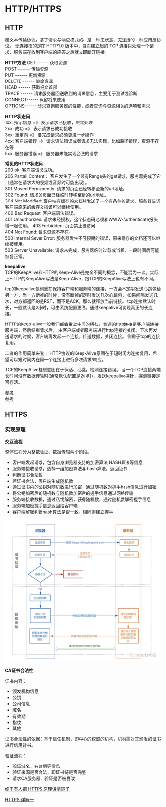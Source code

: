 # HTTP/HTTPS

## HTTP

超文本传输协议，基于请求与响应模式的、是一种无状态、无连接的一种应用层协议。
无连接指的是在 HTTP1.0 版本中，每次建立起的 TCP 连接只处理一个请求，服务端在收到客户端的应答之后就立即断开链接。
   
**HTTP方法**
GET    ------ 获取资源  
POST   ------ 传输资源  
PUT    ------ 更新资源  
DELETE ------ 删除资源  
HEAD   ------ 获取报文首部  
TRACE  ------ 请求服务器回送收到的请求信息，主要用于测试或诊断  
CONNECT------ 保留将来使用  
OPTIONS------ 请求查询服务器的性能，或者查询与资源相关的选项和需求  

**HTTP状态码**  
1xx: 指示信息   =》 表示请求已接收，继续处理  
2xx: 成功       =》 表示请求已成功接收  
3xx: 重定向     =》 要完成请求必须更进一步操作  
4xx: 客户端错误 =》 请求语法错误或者请求无法实现，比如路径错误，资源不存在等  
5xx: 服务器错误 =》 服务器未能实现合法的请求  
   
**常见的HTTP状态码**  
200 ok: 客户端请求成功。  
206 Partail Content： 客户发生了一个带有Range头的get请求，服务器完成了它（通常在请求大的视频或音频时可能出现）。  
301 Moved Permanently: 请求的页面已经转移至新的url地址。  
302 Found: 请求的页面已经临时转移至新的url地址。  
304 Not Modified: 客户端有缓存的文档并发送了一个有条件的请求，服务器告诉客户端原来的缓存文档该可以继续使用。  
400 Bad Request: 客户端语法错误。  
401 Unauthorized: 请求未经授权，这个状态码必须和WWW-Authenticate报头域一起使用。 
403 Forbidden: 页面禁止被访问   
404 Not Found: 请求资源不存在。  
500 Internal Sever Error: 服务器发生不可预期的错误，原来缓存的文档还可以继续被使用。  
503 Server Unavaliable: 请求未完成，服务器临时过载或当机，一段时间后可能恢复正常。  
  
**keepalive**  
TCP的KeepAlive和HTTP的Keep-Alive是完全不同的概念，不能混为一谈。实际上HTTP的KeepAlive写法是Keep-Alive，跟TCP的KeepAlive写法上也有不同。

tcp的keepalive是侧重在保持客户端和服务端的连接，一方会不定期发送心跳包给另一方，当一方断掉的时候，没有断掉的定时发送几次心跳包，
如果间隔发送几次，对方都返回的是RST，而不是ACK，那么就释放当前链接。
tcp连接默认时长，一般默认是2小时，可由系统配置更改。通过keepalive可实现真正的长连接。

HTTP的keep-alive一般我们都会带上中间的横杠，普通的http连接是客户端连接服务端，然后结束请求后，
由客户端或者服务端进行http连接的关闭。下次再发送请求的时候，客户端再发起一个连接，传送数据，关闭连接。
侧重于tcp的连接复用。

二者的作用简单来说：
HTTP协议的Keep-Alive意图在于短时间内连接复用，希望可以短时间内在同一个连接上进行多次请求/响应。

TCP的KeepAlive机制意图在于保活、心跳，检测连接错误。
当一个TCP连接两端长时间没有数据传输时(通常默认配置是2小时)，发送keepalive探针，探测链接是否存活。

[参考](https://juejin.im/post/6844903789703462925)  
[参考](https://www.jianshu.com/p/9fe2c140fa52)  

## HTTPS

### 实现原理

**交互流程**

整体过程分为整数验证、数据传输两个阶段。
- 客户端发起请求，包含自身浏览器支持的加密算法 HASH算法等信息
- 服务端接收请求，选择一组加密算法与 hash算法，返回证书
- 判断证书合法性
- 若证书合法，客户端生成随机数
- 通过证书内的公钥对随机数进行加密，通过随机数对握手hash信息进行加密
- 将公钥加密后的随机数与随机数加密后的握手信息通过网络传输
- 服务端接收数据，通过私钥解密，获得随机数，通过随机数解密握手信息
- 服务端加密握手信息返回给客户端
- 客户端解密判断hash算法是否一致，相同则建立握手

![交互流程图](./images/https%E4%BA%A4%E4%BA%92%E6%B5%81%E7%A8%8B%E5%9B%BE.jpeg)

**CA证书合法性**

证书内容：
- 颁发机构信息
- 公钥
- 公司信息
- 域名
- 有效期
- 指纹
- 其他

证书合法性的依据：基于信任机制，即中心的权威的机构，机构需对其颁发的证书进行信用背书。

验证流程：
- 验证域名、有效期等信息
- 验证来源是否合法，即证书链是否完整
- 请求CA服务器，验证是否被篡改

[终于有人把 HTTPS 原理讲清楚了](https://cloud.tencent.com/developer/article/1601995)

[HTTPS 详解一](https://segmentfault.com/a/1190000021494676)